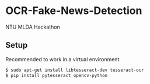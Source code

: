# OCR-Fake-News-Detection
NTU MLDA Hackathon

## Setup
Recommended to work in a virtual environment
```bash
$ sudo apt-get install libtesseract-dev tesseract-ocr
$ pip install pytesseract opencv-python
```
